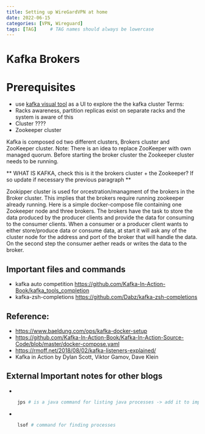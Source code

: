 ```yaml
---
title: Setting up WireGardVPN at home
date: 2022-06-15
categories: [VPN, Wireguard]
tags: [TAG]     # TAG names should always be lowercase
---
```

# Kafka Brokers

# Prerequisites
* use [kafka visual tool](https://kafkatool.com/download.html) as a UI to explore the the kafka cluster 
Terms: 
* Racks awareness, partition replicas exist on separate racks and the system is aware of this
* Cluster ????
* Zookeeper cluster

Kafka is composed od two different clusters, Brokers cluster and ZooKeeper cluster.
Note: There is an idea to replace ZooKeeper with own managed quorum.
Before starting the broker cluster the Zookeeper cluster needs to be running.

** WHAT IS KAFKA, check this is it the brokers cluster + the Zookeeper? If so update if necessary the previous paragraph **

Zookipper cluster is used for orcestration/managment of the brokers in the Broker cluster. This implies that the brokers require running zookeeper already running. Here is a simple docker-compose file containing one Zookeeper node and three brokers. The brokers have the task to store the data produced by the producer clients and provide the data for consuming to the consumer clients. When a consumer or a producer client wants to either store/produce data or consume data, at start it will ask any of the cluster node for the address and port of the broker that will handle the data. On the second step the consumer aether reads or writes the data to the broker.  

## Important files and commands
* kafka auto competition https://github.com/Kafka-In-Action-Book/kafka_tools_completion
* kafka-zsh-completions https://github.com/Dabz/kafka-zsh-completions

## Reference:
* https://www.baeldung.com/ops/kafka-docker-setup
* https://github.com/Kafka-In-Action-Book/Kafka-In-Action-Source-Code/blob/master/docker-compose.yaml
* https://rmoff.net/2018/08/02/kafka-listeners-explained/
* Kafka in Action by Dylan Scott, Viktor Gamov, Dave Klein

## External Important notes for other blogs
* 
```bash  
    jps # is a java command for listing java processes -> add it to important commands name is: java + ps where ps is a command to list all processes 
``` 
* 
```bash
    lsof # command for finding processes 
``` 